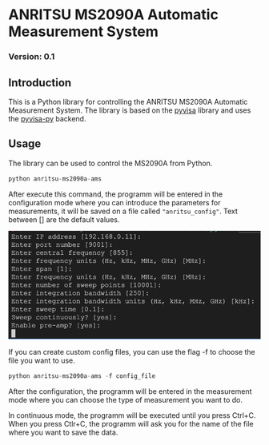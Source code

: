 # ANRITSU MS2090A Automatic Measurement System
### Version: 0.1

## Introduction
This is a Python library for controlling the ANRITSU MS2090A Automatic Measurement System. The library is based on the [pyvisa](https://pyvisa.readthedocs.io/en/stable/) library and uses the [pyvisa-py](https://pyvisa-py.readthedocs.io/en/latest/) backend.

## Usage
The library can be used to control the MS2090A from Python. 
```python
python anritsu-ms2090a-ams
```

After execute this command, the programm will be entered in the configuration mode where you can introduce the parameters for measurements, it will be saved on a file called `"anritsu_config"`. Text between [] are the default values.

![](img/config_steps.png)

If you can create custom config files, you can use the flag -f to choose the file you want to use.

```python
python anritsu-ms2090a-ams -f config_file
```

After the configuration, the programm will be entered in the measurement mode where you can choose the type of measurement you want to do.

In continuous mode, the programm will be executed until you press Ctrl+C. When you press Ctlr+C, the programm will ask you for the name of the file where you want to save the data.